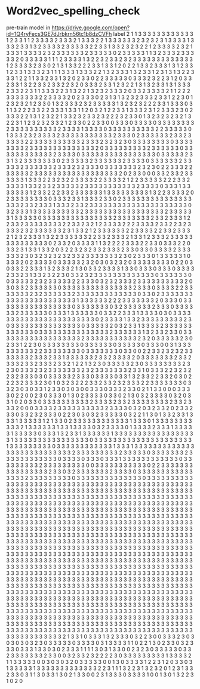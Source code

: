 # Word2vec_spelling_check
pre-train model in https://drive.google.com/open?id=1Q4ryFecs3GE7dJrbkrn56tc1b8dzCVFh
label
2
1
1
3
3
3
3
3
3
3
3
3
3
3
3
1
2
3
3
1
1
2
3
3
3
3
2
3
3
3
2
1
3
3
3
2
2
1
3
3
3
3
3
3
2
3
2
3
2
3
1
3
3
3
3
1
3
3
3
2
3
3
1
3
2
3
3
3
3
2
3
3
3
3
3
2
2
3
3
1
3
3
2
3
2
3
2
2
1
2
3
3
3
3
2
3
2
1
3
3
3
1
3
3
3
3
2
3
2
3
3
3
3
3
3
2
3
3
3
3
3
0
2
3
3
3
3
3
1
1
3
2
3
3
3
2
3
3
3
3
3
2
0
3
3
3
3
3
1
1
1
2
3
3
3
3
1
3
2
2
3
2
3
3
2
3
2
3
3
3
3
3
3
3
3
3
3
3
3
3
1
2
3
3
3
3
2
3
3
0
2
1
3
1
3
3
2
2
2
3
3
1
3
3
1
2
0
2
2
1
3
3
2
3
3
3
1
3
1
2
3
3
1
2
3
3
1
3
3
3
2
3
1
1
1
3
3
3
1
3
3
3
2
2
1
3
2
3
3
3
1
3
2
3
3
1
2
3
1
3
1
3
2
2
3
3
3
1
2
2
1
1
3
3
2
3
3
1
3
2
0
2
3
3
0
2
2
3
3
3
3
3
0
3
3
3
2
3
2
2
3
1
2
0
3
3
2
3
3
1
3
2
2
3
3
2
3
3
2
2
3
2
0
3
3
3
2
3
3
1
2
3
2
2
1
3
1
3
2
3
3
1
3
1
3
3
3
2
3
3
2
2
3
1
1
3
3
3
2
2
3
1
3
2
2
1
3
2
3
2
3
3
3
2
0
3
3
2
3
3
3
3
2
1
1
2
2
2
3
3
3
3
3
3
3
2
2
3
3
3
3
2
0
2
3
3
3
0
2
3
1
3
1
3
2
3
2
3
3
3
2
3
3
1
2
2
3
0
1
2
3
2
3
2
1
2
3
3
0
1
3
2
3
3
3
2
3
2
3
3
3
3
3
1
3
2
3
2
3
2
2
2
3
3
1
3
3
3
0
3
1
1
3
2
2
2
3
3
2
2
3
3
3
1
3
3
1
1
2
0
3
2
1
2
2
3
3
1
3
3
3
2
3
1
2
3
3
3
2
3
0
2
3
3
3
2
2
1
3
1
2
3
2
2
1
3
3
2
3
2
3
3
2
3
2
2
2
3
2
3
3
0
1
3
2
3
2
3
2
3
2
1
3
2
2
3
1
1
2
3
2
3
2
3
3
2
1
2
3
3
0
2
2
3
3
0
0
3
3
3
0
3
3
3
3
0
3
3
3
3
3
3
3
3
2
3
3
3
3
3
3
3
3
3
3
2
3
3
3
3
1
3
3
3
3
0
3
3
3
3
3
3
3
3
3
3
2
2
3
3
3
3
3
0
1
3
3
3
2
3
2
3
3
3
3
2
3
3
3
3
3
3
3
3
3
3
3
2
3
3
3
0
2
3
3
3
3
3
3
2
3
3
2
3
3
3
3
3
2
2
3
3
3
3
3
3
3
3
3
3
2
3
3
3
2
3
2
3
2
3
0
3
3
3
3
3
3
3
3
0
3
3
3
3
3
3
3
3
2
3
3
3
3
3
3
3
3
3
3
3
3
3
3
2
0
3
3
3
3
3
3
3
3
3
2
3
3
3
3
3
3
0
3
3
3
3
3
3
3
3
3
3
3
3
2
3
3
3
3
0
3
3
3
3
3
3
3
3
3
3
3
3
3
3
3
3
0
3
3
3
3
3
2
3
3
1
3
2
3
3
3
3
3
3
3
0
2
3
3
3
3
3
2
3
3
3
3
3
3
2
3
3
3
3
0
3
3
3
3
3
3
2
3
3
3
3
3
2
3
3
3
3
3
3
2
3
3
3
2
3
2
3
3
3
0
3
3
3
3
3
3
3
2
3
2
3
0
2
2
3
3
3
2
2
3
3
3
3
3
2
3
3
3
3
3
3
3
3
3
3
3
3
3
3
3
3
3
3
2
0
2
3
3
0
0
0
3
3
2
3
3
2
3
3
3
3
3
3
1
3
3
3
2
2
3
2
3
2
2
3
3
3
3
2
2
3
3
3
3
2
1
2
2
3
3
3
3
3
2
2
2
3
3
2
3
3
3
3
1
3
3
2
3
3
2
3
3
3
3
3
2
3
3
3
3
3
3
3
3
3
3
3
2
3
3
3
3
0
3
3
3
1
3
3
3
3
3
3
3
1
2
3
3
2
2
2
3
3
2
3
3
3
3
3
3
1
3
3
3
3
3
3
3
3
3
1
3
2
2
3
3
3
3
2
0
2
3
3
3
3
3
3
3
3
0
3
3
3
2
3
3
1
3
3
3
2
3
3
0
2
3
3
3
3
3
3
3
3
3
3
3
3
3
3
3
3
3
3
2
3
3
2
3
3
3
1
3
3
3
2
3
3
2
3
3
3
3
3
3
3
3
3
3
3
3
3
3
3
3
3
3
3
3
3
0
3
2
3
3
3
1
3
3
3
3
3
3
3
3
3
3
2
3
3
3
3
3
3
3
3
3
3
3
3
3
3
3
3
3
2
3
3
3
3
3
3
1
3
3
3
3
3
0
3
3
3
3
3
3
3
3
3
3
3
3
3
3
3
2
3
3
3
3
3
3
3
2
3
3
2
3
3
3
1
2
2
3
3
2
3
3
3
3
3
3
3
3
2
2
3
3
2
3
2
1
2
3
3
3
3
2
2
2
3
3
3
3
2
3
3
2
2
3
2
3
3
3
3
2
3
2
3
3
3
3
3
3
2
3
1
3
3
2
1
2
3
3
3
3
3
3
2
2
3
3
3
3
2
2
3
3
2
3
3
3
2
1
2
3
2
3
3
3
1
3
2
2
3
3
3
3
3
3
2
2
3
3
2
3
3
3
2
1
3
3
1
2
3
3
3
2
3
3
3
3
3
3
3
3
3
3
3
3
3
3
0
2
3
3
2
0
3
3
3
3
1
1
3
2
2
2
2
3
3
3
2
2
3
3
0
3
3
3
2
2
0
3
3
2
3
1
3
3
1
3
3
2
0
3
2
2
3
2
3
2
3
3
2
3
3
3
2
3
3
0
3
3
0
3
3
3
3
2
3
3
3
3
3
3
2
3
0
3
2
3
2
3
2
3
2
3
3
2
3
3
3
3
3
3
3
2
3
0
2
3
3
3
0
1
3
3
3
3
3
1
0
3
3
3
2
0
2
3
3
3
3
0
3
3
3
3
3
2
3
2
0
3
0
3
2
3
2
0
3
3
3
3
3
3
3
3
0
2
2
0
3
0
3
3
2
2
3
3
3
1
3
2
3
3
3
2
1
3
0
3
3
2
3
3
3
3
1
3
3
0
3
3
3
0
3
3
3
0
3
3
3
3
2
3
3
2
3
1
3
3
2
3
2
2
3
0
3
3
2
3
2
3
3
3
3
3
3
3
3
3
3
3
3
3
0
3
3
3
3
3
3
0
0
3
3
3
3
3
2
3
2
3
3
3
3
3
2
2
3
3
3
0
3
2
3
2
3
3
3
2
3
3
3
3
3
3
3
3
3
3
2
0
3
0
3
3
2
3
3
3
3
3
3
0
3
3
3
3
3
3
3
3
3
3
3
3
3
3
3
2
3
3
3
0
3
3
3
3
2
2
3
3
3
3
3
3
3
2
3
2
3
3
3
3
3
3
2
3
3
3
3
3
3
3
3
3
3
3
3
3
0
3
3
0
2
3
3
3
3
3
3
3
3
3
3
3
3
3
3
3
3
3
3
3
3
3
3
1
3
3
3
3
3
3
2
2
2
3
3
3
3
3
3
3
2
0
3
3
3
0
3
3
3
3
3
3
3
3
3
3
3
3
3
3
3
3
0
3
3
3
3
3
3
3
0
3
2
3
3
3
3
3
3
2
3
3
3
0
3
3
3
3
3
3
2
3
3
3
3
3
3
0
3
3
3
1
3
3
3
3
3
3
0
3
3
2
2
3
3
3
1
3
3
3
3
0
3
0
3
3
3
3
3
3
3
3
3
3
3
3
3
3
3
3
3
3
3
3
3
3
3
0
2
3
3
3
3
1
3
3
2
3
3
3
3
3
3
3
3
3
2
3
0
3
3
3
3
3
3
3
3
3
3
3
3
3
3
3
0
3
3
3
3
3
2
0
3
2
3
3
1
3
3
3
3
2
3
3
3
3
3
3
3
3
3
3
3
3
0
3
3
3
3
3
3
3
3
3
3
3
3
3
3
3
2
3
3
3
3
3
3
1
3
2
3
3
2
3
3
0
3
3
3
3
3
3
3
3
3
3
3
3
3
3
3
3
3
3
2
3
3
3
3
3
3
3
3
3
3
3
2
3
2
0
3
3
3
3
3
2
3
0
2
3
3
1
2
2
3
0
3
3
3
3
3
3
3
3
0
3
3
3
3
3
3
0
3
3
3
3
3
0
3
3
3
0
0
3
1
3
3
3
3
3
3
3
3
3
2
2
3
3
3
3
3
3
3
3
0
3
3
3
3
3
3
3
0
3
3
0
0
2
2
3
3
2
3
2
3
2
3
3
3
3
3
3
3
2
3
3
3
2
3
3
1
3
3
3
3
3
3
2
3
3
2
3
3
3
3
2
0
3
3
3
3
3
3
3
2
3
3
2
3
3
3
2
3
3
2
3
3
3
2
3
3
2
1
2
2
1
3
2
3
0
3
3
3
3
3
2
3
0
3
3
3
3
3
3
3
3
2
3
2
3
0
3
3
3
2
3
2
3
3
3
3
3
3
3
2
3
2
3
3
3
3
3
3
3
2
3
3
1
0
3
3
3
2
2
3
2
3
2
2
3
2
3
3
3
0
3
0
3
3
3
3
3
2
3
3
3
0
3
3
3
3
0
3
3
1
3
2
3
3
2
2
3
3
2
0
3
0
2
2
2
3
2
3
3
3
2
3
0
1
0
3
2
3
2
2
2
3
3
2
3
3
2
3
2
3
3
3
2
2
3
3
3
3
3
3
3
0
3
3
2
3
0
3
0
3
3
1
2
3
3
0
3
0
3
0
0
3
3
3
0
3
3
3
2
3
3
0
2
1
1
3
3
0
0
0
3
3
3
3
0
2
2
0
0
2
3
0
3
3
3
0
1
3
0
2
3
3
3
3
0
3
3
0
2
1
3
0
3
2
3
3
3
3
0
3
2
0
3
3
1
0
2
0
3
3
0
3
3
3
3
3
3
3
3
3
3
2
3
3
3
3
2
3
3
2
3
3
3
3
3
3
3
3
2
3
3
2
3
3
3
2
0
0
0
3
3
3
3
2
3
3
3
3
3
3
3
3
3
3
2
3
3
3
3
0
3
2
0
3
2
3
3
2
0
2
3
3
2
3
3
0
3
3
2
3
2
3
3
3
0
2
2
3
0
3
0
3
2
3
3
3
3
3
0
3
2
2
1
1
3
0
1
3
3
2
3
3
1
3
3
3
1
3
3
3
3
3
1
2
1
3
3
0
2
3
3
3
3
3
3
3
3
3
3
3
3
1
3
3
3
0
1
3
3
3
3
3
3
3
3
3
3
3
2
1
3
3
3
3
3
3
1
3
3
1
3
3
3
3
0
3
2
3
3
3
3
0
1
3
3
3
3
2
3
3
3
1
3
3
3
3
3
1
3
3
3
3
3
0
3
3
3
1
3
2
3
3
1
3
3
3
3
3
3
1
3
3
3
3
3
3
3
3
3
3
3
3
3
3
3
3
3
3
1
3
3
3
3
3
3
3
3
3
3
3
3
3
3
3
3
0
3
3
3
3
3
3
3
3
3
3
3
3
3
3
3
3
3
3
3
3
3
1
3
3
3
3
3
3
3
3
3
0
3
3
3
3
3
3
3
3
3
3
3
3
1
3
3
3
1
3
3
3
3
3
3
3
3
3
3
3
3
3
3
3
3
3
3
3
3
3
3
3
3
3
3
3
2
3
3
3
3
3
3
3
3
3
2
3
3
3
3
3
0
3
3
3
3
3
3
3
2
3
3
3
3
3
3
3
3
3
3
3
3
0
3
3
3
3
0
3
3
3
0
3
3
3
1
3
3
3
3
3
3
3
3
3
3
3
3
0
3
3
3
3
3
3
3
3
3
2
3
3
3
3
3
3
3
3
3
0
0
3
3
3
3
3
3
3
3
3
3
3
0
2
2
3
3
3
3
3
3
3
3
3
3
3
3
3
3
3
3
2
3
3
0
3
2
3
3
3
3
3
3
3
2
3
3
3
3
0
3
3
3
3
3
3
3
3
3
3
3
3
3
3
3
3
2
3
3
3
3
3
3
3
3
3
0
3
3
3
3
3
3
3
3
3
3
3
3
3
3
0
3
3
3
3
3
3
3
3
3
3
3
3
3
3
3
3
3
3
3
3
3
3
3
3
3
3
3
3
3
3
3
3
3
3
3
3
3
3
3
3
3
3
3
3
3
3
3
3
3
3
3
3
3
3
3
3
3
3
3
3
3
3
3
3
3
3
3
3
3
3
3
3
3
3
3
3
3
3
3
3
3
3
3
3
3
3
3
3
3
3
3
3
3
3
3
3
3
3
3
3
3
3
3
3
3
3
3
3
3
3
3
3
3
3
3
3
3
3
3
3
3
3
3
3
3
3
3
3
3
3
3
3
3
3
3
3
3
3
3
3
3
3
3
3
3
3
3
3
3
3
3
3
3
3
3
3
3
3
3
3
3
3
3
3
3
3
3
3
3
3
3
3
3
3
3
3
3
3
3
3
3
3
3
3
3
3
3
3
3
3
3
3
3
3
3
3
3
3
3
3
3
3
3
3
3
3
3
3
3
3
3
3
3
3
3
3
3
3
3
3
3
3
3
3
3
3
3
3
3
3
3
3
3
3
3
3
3
3
3
3
3
3
3
3
3
3
3
3
3
3
3
3
3
3
3
3
3
3
3
3
3
3
3
3
3
3
3
3
3
3
3
3
3
3
3
3
3
3
3
3
3
3
3
3
3
3
3
3
3
3
3
3
3
3
3
3
3
3
3
3
3
3
3
3
3
3
3
3
3
3
3
3
3
3
3
3
3
3
3
3
3
3
3
3
3
3
3
3
3
3
3
3
3
3
3
3
3
3
3
3
3
3
3
3
3
3
3
3
3
3
3
3
3
3
3
3
3
3
3
3
3
3
3
3
3
3
3
3
3
3
3
3
3
3
3
3
3
3
3
3
3
3
3
3
3
3
3
3
3
3
3
3
3
3
3
3
3
3
3
3
3
3
3
3
3
3
3
3
3
3
3
3
3
3
3
3
3
3
3
3
3
3
3
3
3
3
3
3
3
3
3
3
3
3
3
3
3
3
3
3
3
3
3
3
3
3
3
3
3
3
3
3
3
3
3
3
3
3
3
3
3
3
3
3
3
3
3
3
3
3
3
3
3
3
3
3
3
3
3
3
3
3
3
3
3
3
3
3
3
3
3
3
3
3
3
3
3
3
3
3
3
3
3
3
3
3
3
3
3
3
3
3
3
3
3
3
3
3
3
3
3
3
3
3
3
3
3
3
3
3
3
3
3
3
3
3
3
3
3
3
3
3
3
3
3
3
3
3
3
3
3
3
3
3
3
3
3
3
3
3
3
3
3
3
3
3
3
3
3
3
3
3
3
3
3
3
3
3
3
3
3
3
3
3
3
3
3
3
3
3
3
3
3
3
3
3
3
3
3
3
3
3
3
3
3
3
3
3
3
3
3
3
3
3
3
3
3
3
3
3
3
3
3
3
3
3
3
3
3
3
3
3
3
3
3
3
3
3
3
3
3
3
3
3
3
3
3
3
3
3
3
3
3
3
3
3
3
3
3
3
3
3
3
3
3
3
3
3
3
3
3
3
3
3
3
3
3
3
3
3
3
3
3
3
3
3
3
3
3
3
3
3
3
3
3
3
3
3
3
3
3
3
3
3
3
3
3
3
3
3
3
3
3
3
3
3
3
3
3
3
3
3
3
3
3
3
3
3
3
3
3
3
3
3
3
3
3
3
3
3
3
3
3
3
3
3
3
3
3
3
3
3
3
3
3
3
3
3
3
3
3
3
3
3
3
3
3
3
3
3
3
3
3
3
3
3
3
3
3
3
3
3
3
3
3
3
3
3
3
3
3
3
3
3
3
3
3
3
3
3
3
3
3
3
3
3
3
3
3
3
3
3
3
3
3
3
3
3
3
3
3
3
3
3
3
3
3
3
3
3
3
3
3
3
3
3
3
3
3
3
3
3
3
3
3
3
3
3
3
3
3
3
3
3
3
3
3
3
3
3
3
3
3
3
3
3
3
3
3
3
3
3
3
3
3
3
3
3
3
3
3
3
3
3
3
3
3
3
3
3
3
3
3
3
3
3
3
3
3
3
3
3
3
3
3
3
3
3
3
3
3
3
3
3
3
3
3
3
3
3
3
3
3
3
3
3
3
3
3
3
3
3
3
3
3
3
3
3
3
3
3
3
3
3
3
3
3
3
3
3
3
3
3
3
3
3
3
3
3
3
3
3
3
3
3
3
3
3
3
3
3
3
3
3
3
3
3
3
3
3
3
3
2
1
3
3
1
0
3
3
3
1
3
2
3
3
3
0
3
2
2
3
0
0
3
3
3
2
3
0
3
0
3
0
3
0
3
2
3
0
3
3
3
3
3
0
3
3
3
3
0
3
1
3
3
3
3
1
1
0
2
2
1
3
0
2
3
3
0
3
2
3
3
3
0
3
3
3
1
3
3
0
3
0
2
3
3
3
1
1
1
1
3
0
3
1
3
3
0
0
2
3
2
3
0
3
3
3
3
3
0
3
3
2
3
3
3
3
3
3
3
2
3
3
0
0
3
2
3
3
2
3
2
2
2
2
3
0
3
3
3
3
3
3
3
3
3
1
3
3
3
3
2
1
1
3
3
3
3
3
0
0
3
0
3
0
3
2
0
3
3
3
3
3
0
0
1
3
0
3
3
3
3
1
2
2
3
1
2
0
3
3
0
3
1
3
3
3
3
3
1
3
3
3
3
3
3
3
3
3
3
3
3
3
2
2
3
1
1
1
3
2
2
3
1
3
2
3
2
0
1
2
3
1
3
3
2
3
3
0
3
1
1
3
0
3
3
1
3
0
2
1
3
3
0
0
2
3
1
3
3
3
0
3
3
3
3
1
0
0
1
3
0
1
3
2
2
3
1
0
2
0
